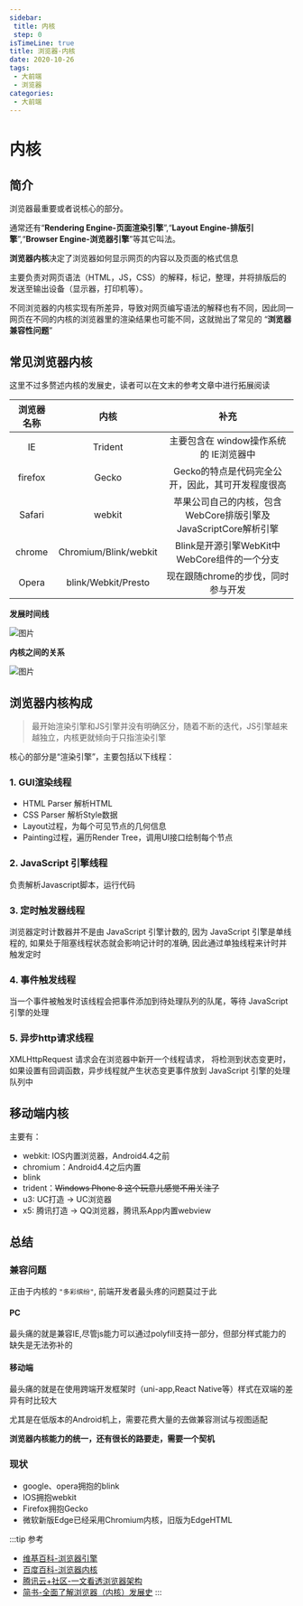 ```yaml
---
sidebar:
 title: 内核
 step: 0
isTimeLine: true
title: 浏览器-内核
date: 2020-10-26
tags:
 - 大前端
 - 浏览器
categories:
 - 大前端
---
```

# 内核

## 简介
浏览器最重要或者说核心的部分。

通常还有“**Rendering Engine-页面渲染引擎**”,“**Layout Engine-排版引擎**”,“**Browser Engine-浏览器引擎**”等其它叫法。

**浏览器内核**决定了浏览器如何显示网页的内容以及页面的格式信息

主要负责对网页语法（HTML，JS，CSS）的解释，标记，整理，并将排版后的发送至输出设备（显示器，打印机等）。

不同浏览器的内核实现有所差异，导致对网页编写语法的解释也有不同，因此同一网页在不同的内核的浏览器里的渲染结果也可能不同，这就抛出了常见的 “**浏览器兼容性问题**”

## 常见浏览器内核
这里不过多赘述内核的发展史，读者可以在文末的参考文章中进行拓展阅读

| 浏览器名称 |         内核         |                              补充                               |
| :--------: | :------------------: | :-------------------------------------------------------------: |
|     IE     |       Trident        |             主要包含在 window操作系统的 IE浏览器中              |
|  firefox   |        Gecko         |        Gecko的特点是代码完全公开，因此，其可开发程度很高        |
|   Safari   |        webkit        | 苹果公司自己的内核，包含WebCore排版引擎及JavaScriptCore解析引擎 |
|   chrome   | Chromium/Blink/webkit |          Blink是开源引擎WebKit中WebCore组件的一个分支           |
|   Opera    | blink/Webkit/Presto  |               现在跟随chrome的步伐，同时参与开发                |


**发展时间线**

![图片](https://img.cdn.sugarat.top/mdImg/MTYwMzYxMjcwNTI2MQ==603612705261)

**内核之间的关系**

![图片](https://img.cdn.sugarat.top/mdImg/MTYwNzc4MTYxNDEzMw==607781614133)
## 浏览器内核构成
>最开始渲染引擎和JS引擎并没有明确区分，随着不断的迭代，JS引擎越来越独立，内核更就倾向于只指渲染引擎

核心的部分是“渲染引擎”，主要包括以下线程：
### 1. GUI渲染线程
* HTML Parser 解析HTML
* CSS Parser 解析Style数据
* Layout过程，为每个可见节点的几何信息
* Painting过程，遍历Render Tree，调用UI接口绘制每个节点

### 2. JavaScript 引擎线程
负责解析Javascript脚本，运行代码

### 3. 定时触发器线程
浏览器定时计数器并不是由 JavaScript 引擎计数的, 因为 JavaScript 引擎是单线程的, 如果处于阻塞线程状态就会影响记计时的准确, 因此通过单独线程来计时并触发定时


### 4. 事件触发线程
当一个事件被触发时该线程会把事件添加到待处理队列的队尾，等待 JavaScript 引擎的处理

### 5. 异步http请求线程
XMLHttpRequest 请求会在浏览器中新开一个线程请求， 将检测到状态变更时，如果设置有回调函数，异步线程就产生状态变更事件放到 JavaScript 引擎的处理队列中

## 移动端内核
主要有：
* webkit: IOS内置浏览器，Android4.4之前
* chromium：Android4.4之后内置
* blink
* trident：~~Windows Phone 8 这个玩意儿感觉不用关注了~~
* u3: UC打造 -> UC浏览器
* x5: 腾讯打造 -> QQ浏览器，腾讯系App内置webview


## 总结
### 兼容问题
正由于内核的 `"多彩缤纷"`, 前端开发者最头疼的问题莫过于此

#### PC

最头痛的就是兼容IE,尽管js能力可以通过polyfill支持一部分，但部分样式能力的缺失是无法弥补的

#### 移动端

最头痛的就是在使用跨端开发框架时（uni-app,React Native等）样式在双端的差异有时比较大

尤其是在低版本的Android机上，需要花费大量的去做兼容测试与视图适配

**浏览器内核能力的统一，还有很长的路要走，需要一个契机**

### 现状
* google、opera拥抱的blink
* IOS拥抱webkit
* Firefox拥抱Gecko
* 微软新版Edge已经采用Chromium内核，旧版为EdgeHTML


:::tip 参考
* [维基百科-浏览器引擎](https://zh.wikipedia.org/wiki/%E6%B5%8F%E8%A7%88%E5%99%A8%E5%BC%95%E6%93%8E)
* [百度百科-浏览器内核](https://baike.baidu.com/item/%E6%B5%8F%E8%A7%88%E5%99%A8%E5%86%85%E6%A0%B8)
* [腾讯云+社区-一文看透浏览器架构](https://segmentfault.com/a/1190000018277184)
* [简书-全面了解浏览器（内核）发展史](https://www.jianshu.com/p/db1b230e3415)
:::

<comment/>
<tongji/>